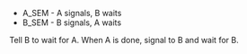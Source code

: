 - A_SEM - A signals, B waits
- B_SEM - B signals, A waits

Tell B to wait for A. When A is done, signal to B and wait for B.